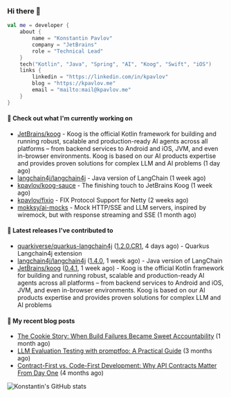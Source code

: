 
### Hi there 👋

```kotlin
val me = developer {
    about {
        name = "Konstantin Pavlov"
        company = "JetBrains"
        role = "Technical Lead"
    }
    tech("Kotlin", "Java", "Spring", "AI", "Koog", "Swift", "iOS")
    links {
        linkedin = "https://linkedin.com/in/kpavlov"
        blog = "https://kpavlov.me"
        email = "mailto:mail@kpavlov.me"
    }
}
```

#### 👷 Check out what I'm currently working on

- [JetBrains/koog](https://github.com/JetBrains/koog) - Koog is the official Kotlin framework for building and running robust, scalable and production-ready AI agents across all platforms – from backend services to Android and iOS, JVM, and even in-browser environments. Koog is based on our AI products expertise and provides proven solutions for complex LLM and AI problems (1 day ago)
- [langchain4j/langchain4j](https://github.com/langchain4j/langchain4j) - Java version of LangChain (1 week ago)
- [kpavlov/koog-sauce](https://github.com/kpavlov/koog-sauce) - The finishing touch to JetBrains Koog (1 week ago)
- [kpavlov/fixio](https://github.com/kpavlov/fixio) - FIX Protocol Support for Netty (2 weeks ago)
- [mokksy/ai-mocks](https://github.com/mokksy/ai-mocks) - Mock HTTP/SSE and LLM servers, inspired by wiremock, but with response streaming and SSE (1 month ago)

#### 🔭 Latest releases I've contributed to

- [quarkiverse/quarkus-langchain4j](https://github.com/quarkiverse/quarkus-langchain4j) ([1.2.0.CR1](https://github.com/quarkiverse/quarkus-langchain4j/releases/tag/1.2.0.CR1), 4 days ago) - Quarkus Langchain4j extension
- [langchain4j/langchain4j](https://github.com/langchain4j/langchain4j) ([1.4.0](https://github.com/langchain4j/langchain4j/releases/tag/1.4.0), 1 week ago) - Java version of LangChain
- [JetBrains/koog](https://github.com/JetBrains/koog) ([0.4.1](https://github.com/JetBrains/koog/releases/tag/0.4.1), 1 week ago) - Koog is the official Kotlin framework for building and running robust, scalable and production-ready AI agents across all platforms – from backend services to Android and iOS, JVM, and even in-browser environments. Koog is based on our AI products expertise and provides proven solutions for complex LLM and AI problems

#### 📜 My recent blog posts

- [The Cookie Story: When Build Failures Became Sweet Accountability](https://kpavlov.me/blog/the-cookie-story/) (1 month ago)
- [LLM Evaluation Testing with promptfoo: A Practical Guide](https://kpavlov.me/blog/llm-evaluation-testing-with-promptfoo-a-practical-guide/) (3 months ago)
- [Contract-First vs. Code-First Development: Why API Contracts Matter From Day One](https://kpavlov.me/blog/contract-first-vs-contract-last/) (4 months ago)

![Konstantin's GitHub stats](https://github-readme-stats.vercel.app/api?username=kpavlov&show_icons=true&include_all_commits=true)
